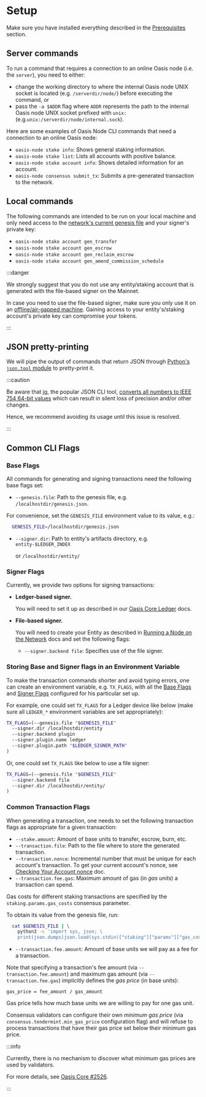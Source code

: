 # Setup

Make sure you have installed everything described in the [Prerequisites](prerequisites.md) section.

## Server commands

To run a command that requires a connection to an online Oasis node (i.e. the `server`), you need to either:

* change the working directory to where the internal Oasis node UNIX socket is located (e.g. `/serverdir/node/`) before executing the command, or
* pass the `-a $ADDR` flag where `ADDR` represents the path to the internal Oasis node UNIX socket prefixed with `unix:` (e.g.`unix:/serverdir/node/internal.sock`).

Here are some examples of Oasis Node CLI commands that need a connection to an online Oasis node:

* `oasis-node stake info`: Shows general staking information.
* `oasis-node stake list`: Lists all accounts with positive balance.
* `oasis-node stake account info`: Shows detailed information for an account.
* `oasis-node consensus submit_tx`: Submits a pre-generated transaction to the network.

## Local commands

The following commands are intended to be run on your local machine and only need access to the [network's current genesis file](/operators/mainnet) and your signer's private key:

* `oasis-node stake account gen_transfer`
* `oasis-node stake account gen_escrow`
* `oasis-node stake account gen_reclaim_escrow`
* `oasis-node stake account gen_amend_commission_schedule`

:::danger

We strongly suggest that you do not use any entity/staking account that is generated with the file-based signer on the Mainnet.

In case you need to use the file-based signer, make sure you only use it on an [offline/air-gapped machine](https://en.wikipedia.org/wiki/Air_gap_\(networking\)). Gaining access to your entity's/staking account's private key can compromise your tokens.

:::

## JSON pretty-printing

We will pipe the output of commands that return JSON through [Python's `json.tool` module](https://docs.python.org/3/library/json.html#module-json.tool) to pretty-print it.

:::caution

Be aware that [jq](https://stedolan.github.io/jq/), the popular JSON CLI tool, [converts all numbers to IEEE 754 64-bit values](https://github.com/stedolan/jq/wiki/FAQ#caveats) which can result in silent loss of precision and/or other changes.

Hence, we recommend avoiding its usage until this issue is resolved.

:::

## Common CLI Flags

### Base Flags

All commands for generating and signing transactions need the following base flags set:

* `--genesis.file`: Path to the genesis file, e.g. `/localhostdir/genesis.json`.

For convenience, set the `GENESIS_FILE` environment value to its value, e.g.:

```bash
  GENESIS_FILE=/localhostdir/genesis.json
```

*   `--signer.dir`: Path to entity's artifacts directory, e.g. `entity-$LEDGER_INDEX`

    or `/localhostdir/entity/`

### Signer Flags

Currently, we provide two options for signing transactions:

*   **Ledger-based signer.**

    You will need to set it up as described in our [Oasis Core Ledger](/oasis-core-ledger/usage/transactions) docs.
*   **File-based signer.**

    You will need to create your Entity as described in [Running a Node on the Network](/operators/set-up-your-node/run-validator#creating-your-entity) docs and set the following flags:

    * `--signer.backend file`: Specifies use of the file signer.

### Storing Base and Signer flags in an Environment Variable

To make the transaction commands shorter and avoid typing errors, one can create an environment variable, e.g. `TX_FLAGS`, with all the [Base Flags](setup.md#base-flags) and [Signer Flags](setup.md#signer-flags) configured for his particular set up.

For example, one could set `TX_FLAGS` for a Ledger device like below (make sure all `LEDGER_*` environment variables are set appropriately):

```bash
TX_FLAGS=(--genesis.file "$GENESIS_FILE"
  --signer.dir /localhostdir/entity
  --signer.backend plugin
  --signer.plugin.name ledger
  --signer.plugin.path "$LEDGER_SIGNER_PATH"
)
```

Or, one could set `TX_FLAGS` like below to use a file signer:

```bash
TX_FLAGS=(--genesis.file "$GENESIS_FILE"
  --signer.backend file
  --signer.dir /localhostdir/entity/
)
```

### Common Transaction Flags

When generating a transaction, one needs to set the following transaction flags as appropriate for a given transaction:

* `--stake.amount`: Amount of base units to transfer, escrow, burn, etc.
* `--transaction.file`: Path to the file where to store the generated transaction.
* `--transaction.nonce`: Incremental number that must be unique for each account's transaction. To
  get your current account's nonce, see [Checking Your Account nonce](get-account-nonce.md) doc.
* `--transaction.fee.gas`: Maximum amount of gas (in _gas units_) a transaction can spend.

Gas costs for different staking transactions are specified by the `staking.params.gas_costs` consensus parameter.

To obtain its value from the genesis file, run:

```bash
  cat $GENESIS_FILE | \
    python3 -c 'import sys, json; \
    print(json.dumps(json.load(sys.stdin)["staking"]["params"]["gas_costs"], indent=4))'
```

* `--transaction.fee.amount`: Amount of base units we will pay as a fee for a transaction.

Note that specifying a transaction's fee amount (via `--transaction.fee.amount`) and maximum gas amount (via `--transaction.fee.gas`) implicitly defines the _gas price_ (in base units):

```
gas_price = fee_amount / gas_amount
```

Gas price tells how much base units we are willing to pay for one gas unit.

Consensus validators can configure their own _minimum gas price_ (via `consensus.tendermint.min_gas_price` configuration flag) and will refuse to process transactions that have their gas price set below their minimum gas price.

:::info

Currently, there is no mechanism to discover what minimum gas prices are used by validators.

For more details, see [Oasis Core #2526](https://github.com/oasisprotocol/oasis-core/issues/2526).

:::
